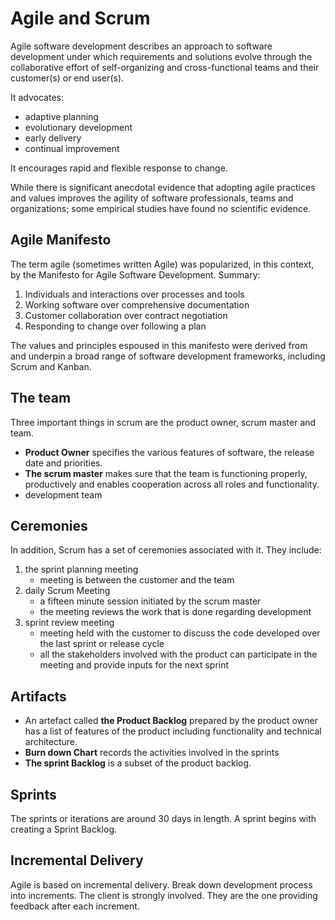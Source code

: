# Agile and Scrum

Agile software development describes an approach to software development under
which requirements and solutions evolve through the collaborative effort of
self-organizing and cross-functional teams and their customer(s) or end
user(s).

It advocates:

-   adaptive planning
-   evolutionary development
-   early delivery
-   continual improvement

It encourages rapid and flexible response to change.

While there is significant anecdotal evidence that adopting agile practices and
values improves the agility of software professionals, teams and organizations;
some empirical studies have found no scientific evidence.

## Agile Manifesto

The term agile (sometimes written Agile) was popularized, in this context, by
the Manifesto for Agile Software Development. Summary:

1.  Individuals and interactions over processes and tools
2.  Working software over comprehensive documentation
3.  Customer collaboration over contract negotiation
4.  Responding to change over following a plan

The values and principles espoused in this manifesto were derived from and
underpin a broad range of software development frameworks, including Scrum and
Kanban.

## The team

Three important things in scrum are the product owner, scrum master and team.

-   **Product Owner** specifies the various features of software, the release
    date and priorities.
-   **The scrum master** makes sure that the team is functioning properly,
    productively and enables cooperation across all roles and functionality.
-   development team

## Ceremonies

In addition, Scrum has a set of ceremonies associated with it. They include:

1.  the sprint planning meeting
    -   meeting is between the customer and the team
2.  daily Scrum Meeting
    -   a fifteen minute session initiated by the scrum master
    -   the meeting reviews the work that is done regarding development
3.  sprint review meeting
    -   meeting held with the customer to discuss the code developed over the
        last sprint or release cycle
    -   all the stakeholders involved with the product can participate in the
        meeting and provide inputs for the next sprint

## Artifacts

-   An artefact called **the Product Backlog** prepared by the product owner
    has a list of features of the product including functionality and technical
    architecture.
-   **Burn down Chart** records the activities involved in the sprints
-   **The sprint Backlog** is a subset of the product backlog.

## Sprints

The sprints or iterations are around 30 days in length. A sprint begins with
creating a Sprint Backlog.

## Incremental Delivery

Agile is based on incremental delivery. Break down development process into
increments. The client is strongly involved. They are the one providing
feedback after each increment.
